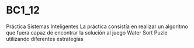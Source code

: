 # BC1_12
Práctica Sistemas Inteligentes
La práctica consistía en realizar un algoritmo que fuera capaz de encontrar la solución al juego Water Sort Puzle utilizando diferentes estrategias
